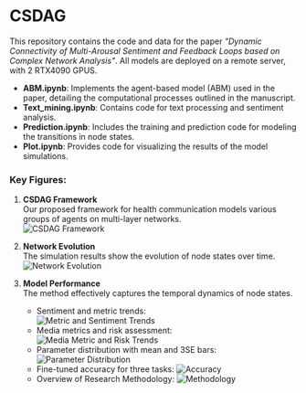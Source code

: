 # CSDAG
This repository contains the code and data for the paper *"Dynamic Connectivity of Multi-Arousal Sentiment and Feedback Loops based on Complex Network Analysis"*.
All models are deployed on a remote server, with 2 RTX4090 GPUS. 

- **ABM.ipynb**: Implements the agent-based model (ABM) used in the paper, detailing the computational processes outlined in the manuscript.
- **Text_mining.ipynb**: Contains code for text processing and sentiment analysis.
- **Prediction.ipynb**: Includes the training and prediction code for modeling the transitions in node states.
- **Plot.ipynb**: Provides code for visualizing the results of the model simulations.

### Key Figures:

1. **CSDAG Framework**  
   Our proposed framework for health communication models various groups of agents on multi-layer networks.  
   ![CSDAG Framework](./Graph/CSDAG.png)

2. **Network Evolution**  
   The simulation results show the evolution of node states over time.  
   ![Network Evolution](./Graph/network_evolution.png)

3. **Model Performance**  
   The method effectively captures the temporal dynamics of node states.  
   - Sentiment and metric trends:  
     ![Metric and Sentiment Trends](./Graph/metric+sentiment_lines.png)
   - Media metrics and risk assessment:  
     ![Media Metric and Risk Trends](./Graph/media_metric_risk_lines.png)
   - Parameter distribution with mean and 3SE bars:  
     ![Parameter Distribution](./Graph/parameter_distribution_with_mean_and_3se_bars.png)
   - Fine-tuned accuracy for three tasks:
     ![Accuracy](./Graph/model_accuracy.png)
   - Overview of Research Methodology:
     ![Methodology](./Graph/framework.png)    
